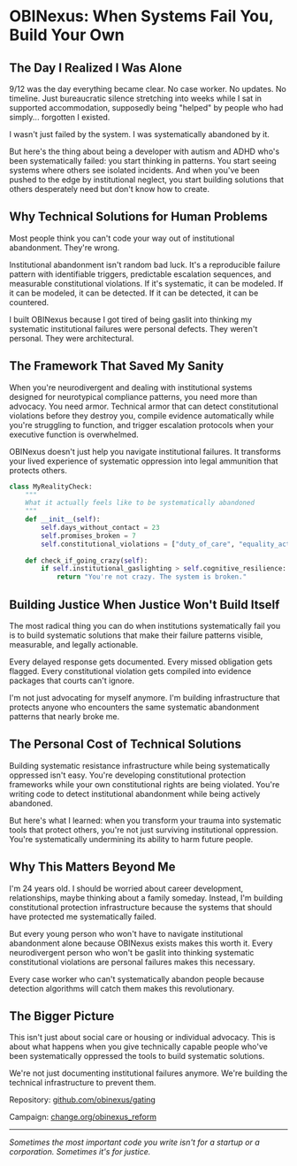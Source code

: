 # **OBINexus: When Systems Fail You, Build Your Own**

## **The Day I Realized I Was Alone**

9/12 was the day everything became clear. No case worker. No updates. No timeline. Just bureaucratic silence stretching into weeks while I sat in supported accommodation, supposedly being "helped" by people who had simply... forgotten I existed.

I wasn't just failed by the system. I was systematically abandoned by it.

But here's the thing about being a developer with autism and ADHD who's been systematically failed: you start thinking in patterns. You start seeing systems where others see isolated incidents. And when you've been pushed to the edge by institutional neglect, you start building solutions that others desperately need but don't know how to create.

## **Why Technical Solutions for Human Problems**

Most people think you can't code your way out of institutional abandonment. They're wrong.

Institutional abandonment isn't random bad luck. It's a reproducible failure pattern with identifiable triggers, predictable escalation sequences, and measurable constitutional violations. If it's systematic, it can be modeled. If it can be modeled, it can be detected. If it can be detected, it can be countered.

I built OBINexus because I got tired of being gaslit into thinking my systematic institutional failures were personal defects. They weren't personal. They were architectural.

## **The Framework That Saved My Sanity**

When you're neurodivergent and dealing with institutional systems designed for neurotypical compliance patterns, you need more than advocacy. You need armor. Technical armor that can detect constitutional violations before they destroy you, compile evidence automatically while you're struggling to function, and trigger escalation protocols when your executive function is overwhelmed.

OBINexus doesn't just help you navigate institutional failures. It transforms your lived experience of systematic oppression into legal ammunition that protects others.

```python
class MyRealityCheck:
    """
    What it actually feels like to be systematically abandoned
    """
    def __init__(self):
        self.days_without_contact = 23
        self.promises_broken = 7
        self.constitutional_violations = ["duty_of_care", "equality_act", "human_rights"]
        
    def check_if_going_crazy(self):
        if self.institutional_gaslighting > self.cognitive_resilience:
            return "You're not crazy. The system is broken."
```

## **Building Justice When Justice Won't Build Itself**

The most radical thing you can do when institutions systematically fail you is to build systematic solutions that make their failure patterns visible, measurable, and legally actionable.

Every delayed response gets documented. Every missed obligation gets flagged. Every constitutional violation gets compiled into evidence packages that courts can't ignore.

I'm not just advocating for myself anymore. I'm building infrastructure that protects anyone who encounters the same systematic abandonment patterns that nearly broke me.

## **The Personal Cost of Technical Solutions**

Building systematic resistance infrastructure while being systematically oppressed isn't easy. You're developing constitutional protection frameworks while your own constitutional rights are being violated. You're writing code to detect institutional abandonment while being actively abandoned.

But here's what I learned: when you transform your trauma into systematic tools that protect others, you're not just surviving institutional oppression. You're systematically undermining its ability to harm future people.

## **Why This Matters Beyond Me**

I'm 24 years old. I should be worried about career development, relationships, maybe thinking about a family someday. Instead, I'm building constitutional protection infrastructure because the systems that should have protected me systematically failed.

But every young person who won't have to navigate institutional abandonment alone because OBINexus exists makes this worth it. Every neurodivergent person who won't be gaslit into thinking systematic constitutional violations are personal failures makes this necessary.

Every case worker who can't systematically abandon people because detection algorithms will catch them makes this revolutionary.

## **The Bigger Picture**

This isn't just about social care or housing or individual advocacy. This is about what happens when you give technically capable people who've been systematically oppressed the tools to build systematic solutions.

We're not just documenting institutional failures anymore. We're building the technical infrastructure to prevent them.

Repository: [github.com/obinexus/gating](https://github.com/obinexus/gating)

Campaign: [change.org/obinexus_reform](https://change.org/obinexus_reform)

---

*Sometimes the most important code you write isn't for a startup or a corporation. Sometimes it's for justice.*